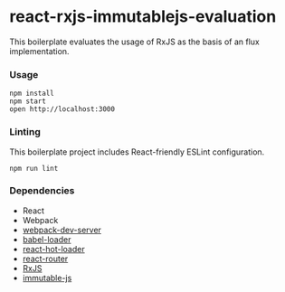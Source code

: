 react-rxjs-immutablejs-evaluation
=================================

This boilerplate evaluates the usage of RxJS as the basis of an flux implementation.

### Usage

```
npm install
npm start
open http://localhost:3000
```

### Linting

This boilerplate project includes React-friendly ESLint configuration.

```
npm run lint
```

### Dependencies

* React
* Webpack
* [webpack-dev-server](https://github.com/webpack/webpack-dev-server)
* [babel-loader](https://github.com/babel/babel-loader)
* [react-hot-loader](https://github.com/gaearon/react-hot-loader)
* [react-router](https://github.com/rackt/react-router)
* [RxJS](https://github.com/Reactive-Extensions/RxJS)
* [immutable-js](https://github.com/facebook/immutable-js)
